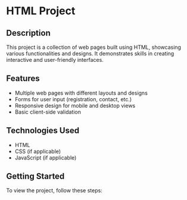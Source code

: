 # HTML Project

## Description
This project is a collection of web pages built using HTML, showcasing various functionalities and designs. It demonstrates skills in creating interactive and user-friendly interfaces.

## Features
- Multiple web pages with different layouts and designs
- Forms for user input (registration, contact, etc.)
- Responsive design for mobile and desktop views
- Basic client-side validation

## Technologies Used
- HTML
- CSS (if applicable)
- JavaScript (if applicable)

## Getting Started
To view the project, follow these steps:
